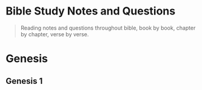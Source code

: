 # Bible Study Notes and Questions
> Reading notes and questions throughout bible, book by book, chapter by chapter, verse by verse.


# Genesis

## Genesis 1

